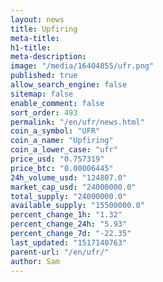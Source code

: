 ```yaml
---
layout: news
title: Upfiring
meta-title: 
h1-title: 
meta-description: 
image: "/media/16404855/ufr.png"
published: true
allow_search_engine: false
sitemap: false
enable_comment: false
sort_order: 493
permalink: "/en/ufr/news.html"
coin_a_symbol: "UFR"
coin_a_name: "Upfiring"
coin_a_lower_case: "ufr"
price_usd: "0.757319"
price_btc: "0.00006445"
24h_volume_usd: "124807.0"
market_cap_usd: "24000000.0"
total_supply: "24000000.0"
available_supply: "15500000.0"
percent_change_1h: "1.32"
percent_change_24h: "5.93"
percent_change_7d: "-22.35"
last_updated: "1517140763"
parent-url: "/en/ufr/"
author: Sam
---
```


